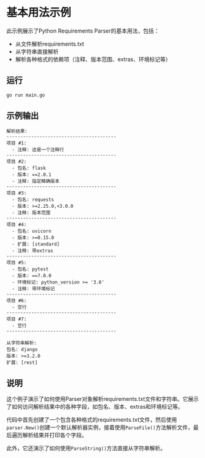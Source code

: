 # 基本用法示例

此示例展示了Python Requirements Parser的基本用法，包括：

- 从文件解析requirements.txt
- 从字符串直接解析
- 解析各种格式的依赖项（注释、版本范围、extras、环境标记等）

## 运行

```bash
go run main.go
```

## 示例输出

```
解析结果:
----------------------------------------
项目 #1:
  - 注释: 这是一个注释行
----------------------------------------
项目 #2:
  - 包名: flask
  - 版本: ==2.0.1
  - 注释: 指定精确版本
----------------------------------------
项目 #3:
  - 包名: requests
  - 版本: >=2.25.0,<3.0.0
  - 注释: 版本范围
----------------------------------------
项目 #4:
  - 包名: uvicorn
  - 版本: >=0.15.0
  - 扩展: [standard]
  - 注释: 带extras
----------------------------------------
项目 #5:
  - 包名: pytest
  - 版本: ==7.0.0
  - 环境标记: python_version >= '3.6'
  - 注释: 带环境标记
----------------------------------------
项目 #6:
  - 空行
----------------------------------------
项目 #7:
  - 空行
----------------------------------------

从字符串解析:
包名: django
版本: >=3.2.0
扩展: [rest]
```

## 说明

这个例子演示了如何使用Parser对象解析requirements.txt文件和字符串。它展示了如何访问解析结果中的各种字段，如包名、版本、extras和环境标记等。

代码中首先创建了一个包含各种格式的requirements.txt文件，然后使用`parser.New()`创建一个默认解析器实例，接着使用`ParseFile()`方法解析文件，最后遍历解析结果并打印各个字段。

此外，它还演示了如何使用`ParseString()`方法直接从字符串解析。 
